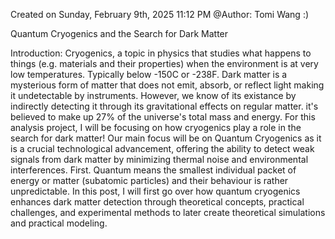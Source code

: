 Created on Sunday, February 9th, 2025 11:12 PM
@Author: Tomi Wang :)

Quantum Cryogenics and the Search for Dark Matter

Introduction:
Cryogenics, a topic in physics that studies what happens to things (e.g. materials and their properties) when the environment is at very low temperatures. Typically below -150C or -238F.
Dark matter is a mysterious form of matter that does not emit, absorb, or reflect light making it undetectable by instruments. However, we know of its existance by indirectly detecting it through its
gravitational effects on regular matter. it's believed to make up 27% of the universe's total mass and energy.
For this analysis project, I will be focusing on how cryogenics play a role in the search for dark matter!
Our main focus will be on Quantum Cryogenics as it is a crucial technological advancement, offering the ability to detect weak signals from dark matter by minimizing thermal noise and environmental interferences.
First. Quantum means the smallest individual packet of energy or matter (subatomic particles) and their behaviour is rather unpredictable.
In this post, I will first go over how quantum cryogenics enhances dark matter detection through theoretical concepts, practical challenges, and experimental methods to later create theoretical simulations
and practical modeling.
